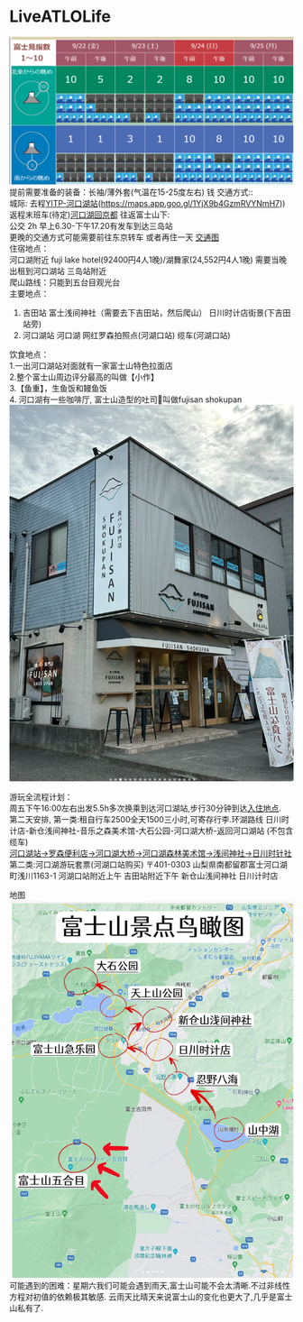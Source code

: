 # LiveATLOLife 
![image](https://github.com/WeiboMaoD4U/LiveATLOLife/blob/main/IMG/%E5%AF%8C%E5%A3%AB%E5%B1%B1%E8%83%BD%E8%A7%81%E5%BA%A6.png)
提前需要准备的装备：长袖/薄外套(气温在15-25度左右)   钱
交通方式::  
城际: 去程[YITP-河口湖站](https://maps.app.goo.gl/iHFfoxWtn2yoabUMA)(https://maps.app.goo.gl/1YjX9b4GzmRVYNmH7))
返程末班车(待定)[河口湖回京都](https://maps.app.goo.gl/sJsRhEKHYAZbErrF6)
往返富士山下:   
公交 2h 早上6.30-下午17.20有发车到达三岛站  
更晚的交通方式可能需要前往东京转车 或者再住一天
[交通图](https://www.yamanashi-kankou.jp/fujisanwatcher/cn/route/index.html)  
住宿地点：  
河口湖附近 fuji lake hotel(92400円4人1晚)/湖舞家(24,552円4人1晚)   需要当晚出租到河口湖站 
三岛站附近   
爬山路线：只能到五台目观光台   
主要地点：  
1. 吉田站 富士浅间神社（需要去下吉田站，然后爬山）  日川时计店街景(下吉田站旁)   
2. 河口湖站 河口湖 网红罗森拍照点(河湖口站) 缆车(河湖口站) 

饮食地点：  
1.一出河口湖站对面就有一家富士山特色拉面店  
2.整个富士山周边评分最高的叫做【小作】  
3.【鱼重】，生鱼饭和鳗鱼饭  
4. 河口湖有一些咖啡厅, 富士山造型的吐司🍞叫做fujisan shokupan  
![Image text](https://github.com/WeiboMaoD4U/LiveATLOLife/blob/main/IMG/%E5%AF%8C%E5%A3%AB%E5%B1%B1%E9%9D%A2%E5%8C%85.png)

游玩全流程计划：  
周五下午16:00左右出发5.5h多次换乘到达河口湖站,步行30分钟到达[入住地点](https://goo.gl/maps/7cwCtvPgVFDKSucy5).   
第二天安排,
第一类:租自行车2500全天1500三小时,可寄存行李.环湖路线
日川时计店-新仓浅间神社-音乐之森美术馆-大石公园-河口湖大桥-返回河口湖站 (不包含缆车)  
[河口湖站->罗森便利店->河口湖大桥->河口湖森林美术馆->浅间神社->日川时针社](https://www.xiaohongshu.com/explore/64889016000000001301661d)
第二类:河口湖游玩套票(河湖口站购买)
〒401-0303 山梨県南都留郡富士河口湖町浅川1163-1 河湖口站附近上午
吉田站附近下午 新仓山浅间神社 日川计时店

地图![image](https://github.com/WeiboMaoD4U/LiveATLOLife/blob/main/IMG/%E5%AF%8C%E5%A3%AB%E5%B1%B1%E8%B7%AF%E7%BA%BF.png)
可能遇到的困难：星期六我们可能会遇到雨天,富士山可能不会太清晰.不过非线性方程对初值的依赖极其敏感. 云雨天比晴天来说富士山的变化也更大了,几乎是富士山私有了.


